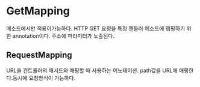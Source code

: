 # GetMapping

메소드에서만 적용이가능하다. HTTP GET 요청을 특정 핸들러 메소드에 맵핑하기 위한 annotation이다. 
주소에 파라미터가 노출된다.

<h2>RequestMapping</h2>

URL을 컨트롤러의 매서드와 매핑할 때 사용하는 어노테이션. path값을 URL에 매핑한다.동시에 요청방식이 가능하다.
